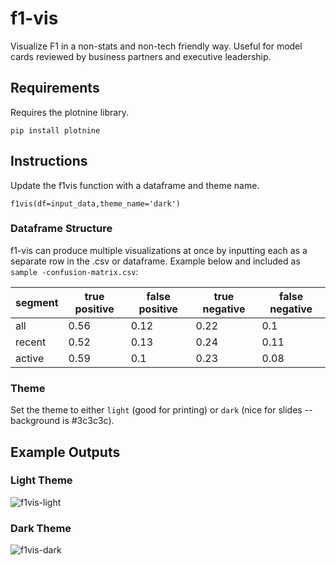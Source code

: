 # f1-vis
Visualize F1 in a non-stats and non-tech friendly way. Useful for model cards reviewed by business partners and executive leadership.

## Requirements
Requires the plotnine library.
```
pip install plotnine
```

## Instructions
Update the f1vis function with a dataframe and theme name.

```
f1vis(df=input_data,theme_name='dark')
```

### Dataframe Structure
f1-vis can produce multiple visualizations at once by inputting each as a separate row in the .csv or dataframe. Example below and included as ```sample -confusion-matrix.csv```:

| segment | true positive | false positive | true negative | false negative | 
| ------- | ------------- | -------------- | ------------- | -------------- |
| all | 0.56 | 0.12 | 0.22 | 0.1 | 
| recent | 0.52 | 0.13 | 0.24 | 0.11 | 
| active | 0.59 | 0.1 | 0.23 | 0.08 | 

### Theme
Set the theme to either ```light``` (good for printing) or ```dark``` (nice for slides -- background is #3c3c3c).

## Example Outputs
### Light Theme
![f1vis-light](https://user-images.githubusercontent.com/83668288/191360647-7883d328-5e51-434b-8a80-ccdf941ca568.png)

### Dark Theme
![f1vis-dark](https://user-images.githubusercontent.com/83668288/191360678-ca40b319-d7ee-4e7c-aee7-3f33ef965e8f.png)
